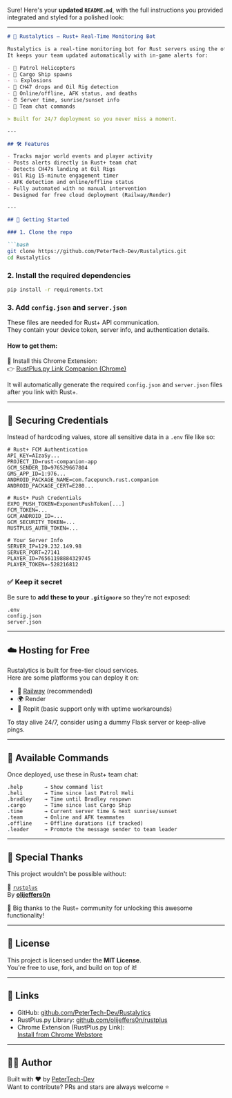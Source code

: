 Sure! Here's your **updated `README.md`**, with the full instructions you provided integrated and styled for a polished look:

---

```markdown
# 🧠 Rustalytics – Rust+ Real-Time Monitoring Bot

Rustalytics is a real-time monitoring bot for Rust servers using the official Rust+ companion system.  
It keeps your team updated automatically with in-game alerts for:

- 🚁 Patrol Helicopters  
- 🚢 Cargo Ship spawns  
- 💥 Explosions  
- 🎯 CH47 drops and Oil Rig detection  
- 🧍 Online/offline, AFK status, and deaths  
- ⏰ Server time, sunrise/sunset info  
- 💬 Team chat commands  

> Built for 24/7 deployment so you never miss a moment.

---

## 🛠 Features

- Tracks major world events and player activity
- Posts alerts directly in Rust+ team chat
- Detects CH47s landing at Oil Rigs
- Oil Rig 15-minute engagement timer
- AFK detection and online/offline status
- Fully automated with no manual intervention
- Designed for free cloud deployment (Railway/Render)

---

## 🚀 Getting Started

### 1. Clone the repo

```bash
git clone https://github.com/PeterTech-Dev/Rustalytics.git
cd Rustalytics
```

### 2. Install the required dependencies

```bash
pip install -r requirements.txt
```

### 3. Add `config.json` and `server.json`

These files are needed for Rust+ API communication.  
They contain your device token, server info, and authentication details.

#### How to get them:

🧩 Install this Chrome Extension:  
👉 [RustPlus.py Link Companion (Chrome)](https://chrome.google.com/webstore/detail/rustpluspy-link-companion/gojhnmnggbnflhdcpcemeahejhcimnlf?hl=en)

It will automatically generate the required `config.json` and `server.json` files after you link with Rust+.

---

## 🔐 Securing Credentials

Instead of hardcoding values, store all sensitive data in a `.env` file like so:

```env
# Rust+ FCM Authentication
API_KEY=AIzaSy...
PROJECT_ID=rust-companion-app
GCM_SENDER_ID=976529667804
GMS_APP_ID=1:976...
ANDROID_PACKAGE_NAME=com.facepunch.rust.companion
ANDROID_PACKAGE_CERT=E280...

# Rust+ Push Credentials
EXPO_PUSH_TOKEN=ExponentPushToken[...]
FCM_TOKEN=...
GCM_ANDROID_ID=...
GCM_SECURITY_TOKEN=...
RUSTPLUS_AUTH_TOKEN=...

# Your Server Info
SERVER_IP=129.232.149.98
SERVER_PORT=27141
PLAYER_ID=76561198884329745
PLAYER_TOKEN=-528216812
```

### ✅ Keep it secret

Be sure to **add these to your `.gitignore`** so they're not exposed:

```gitignore
.env
config.json
server.json
```

---

## ☁️ Hosting for Free

Rustalytics is built for free-tier cloud services.  
Here are some platforms you can deploy it on:

- 🔧 [Railway](https://railway.app) (recommended)
- 🌍 Render
- 🧪 Replit (basic support only with uptime workarounds)

To stay alive 24/7, consider using a dummy Flask server or keep-alive pings.

---

## 💬 Available Commands

Once deployed, use these in Rust+ team chat:

```plaintext
.help       → Show command list
.heli       → Time since last Patrol Heli
.bradley    → Time until Bradley respawn
.cargo      → Time since last Cargo Ship
.time       → Current server time & next sunrise/sunset
.team       → Online and AFK teammates
.offline    → Offline durations (if tracked)
.leader     → Promote the message sender to team leader
```

---

## 🙏 Special Thanks

This project wouldn't be possible without:

🧠 [`rustplus`](https://github.com/olijeffers0n/rustplus)  
By [**olijeffers0n**](https://github.com/olijeffers0n)

👏 Big thanks to the Rust+ community for unlocking this awesome functionality!

---

## 📜 License

This project is licensed under the **MIT License**.  
You're free to use, fork, and build on top of it!

---

## 🔗 Links

- GitHub: [github.com/PeterTech-Dev/Rustalytics](https://github.com/PeterTech-Dev/Rustalytics)
- RustPlus.py Library: [github.com/olijeffers0n/rustplus](https://github.com/olijeffers0n/rustplus)
- Chrome Extension (RustPlus.py Link):  
  [Install from Chrome Webstore](https://chrome.google.com/webstore/detail/rustpluspy-link-companion/gojhnmnggbnflhdcpcemeahejhcimnlf?hl=en)

---

## 👨‍💻 Author

Built with ❤️ by [PeterTech-Dev](https://github.com/PeterTech-Dev)  
Want to contribute? PRs and stars are always welcome ⭐
